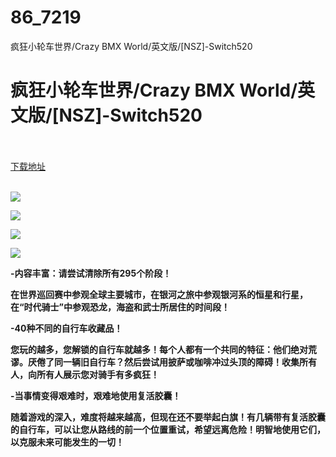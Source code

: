 # 86_7219
疯狂小轮车世界/Crazy BMX World/英文版/[NSZ]-Switch520
# 疯狂小轮车世界/Crazy BMX World/英文版/[NSZ]-Switch520
 <br/></br>
[下载地址](https://www.switch520.cc/article/7219 "下载地址")
<br/></br>

<p><span><strong><img src="https://www.switch520.cc/muke_img/upload_art_editor_20201107-1_020c08dff3f2f027efb4bbc248c5fdb5.jpg"></strong></span></p>
<p><span><strong><img src="https://www.switch520.cc/muke_img/upload_art_editor_20201107-1_f6d7ede0ddcb9fc38e5aa2c04f003aac.jpg"></strong></span></p>
<p><span><strong><img src="https://www.switch520.cc/muke_img/upload_art_editor_20201107-1_31d5a20411207ddadbc54ca5c4c504b8.jpg"></strong></span></p>
<p><span><strong><img src="https://www.switch520.cc/muke_img/upload_art_editor_20201107-1_6543e066e4530f3a22111986dac325bc.jpg"></strong></span></p>
<p></p>
<p><span><strong>-内容丰富：请尝试清除所有295个阶段！</strong></span></p>
<p></p>
<p><span><strong>在世界巡回赛中参观全球主要城市，在银河之旅中参观银河系的恒星和行星，在“时代骑士”中参观恐龙，海盗和武士所居住的时间段！</strong></span></p>
<p></p>
<p><span><strong>-40种不同的自行车收藏品！</strong></span></p>
<p></p>
<p><span><strong>您玩的越多，您解锁的自行车就越多！每个人都有一个共同的特征：他们绝对荒谬。厌倦了同一辆旧自行车？然后尝试用披萨或咖啡冲过头顶的障碍！收集所有人，向所有人展示您对骑手有多疯狂！</strong></span></p>
<p></p>
<p><span><strong>-当事情变得艰难时，艰难地使用复活胶囊！</strong></span></p>
<p></p>
<p><span><strong>随着游戏的深入，难度将越来越高，但现在还不要举起白旗！有几辆带有复活胶囊的自行车，可以让您从路线的前一个位置重试，希望远离危险！明智地使用它们，以克服未来可能发生的一切！</strong></span></p>
<p></p>
